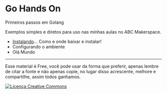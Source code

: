 # Go Hands On
Primeiros passos em Golang

Exemplos simples e diretos para uso nas minhas aulas no ABC Makerspace.

- [Instalando](instalando.md)... Como e onde baixar e instalar!
- Configurando o ambiente
- Olá Mundo

---

Esse material é Free, você pode usar da forma que preferir, apenas lembre de citar a fonte e não apenas copie, no lugar disso acrescente, melhore e compartilhe, assim todos ganhamos.

<a rel="license" href="http://creativecommons.org/licenses/by-sa/4.0/"><img alt="Licença Creative Commons" style="border-width:0" src="https://i.creativecommons.org/l/by-sa/4.0/88x31.png" /></a>
